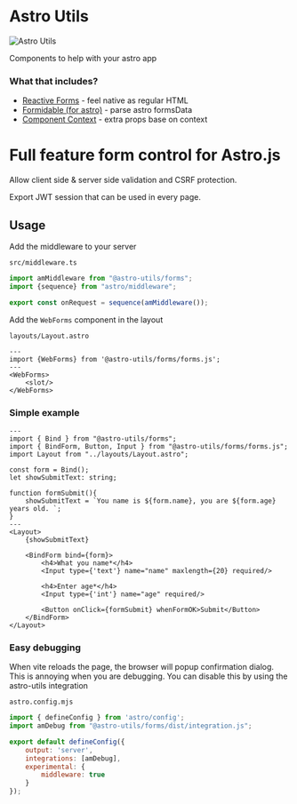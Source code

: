 # Astro Utils

![Astro Utils](./assets/logo.rounded.png)

Components to help with your astro app

### What that includes?
- [Reactive Forms](./packages/forms/README.md) - feel native as regular HTML
- [Formidable (for astro)](./packages/formidable/README.md) - parse astro formsData
- [Component Context](./packages/context/README.md) - extra props base on context


# Full feature form control for Astro.js

Allow client side & server side validation and CSRF protection.

Export JWT session that can be used in every page.

## Usage

Add the middleware to your server


`src/middleware.ts`
```ts
import amMiddleware from "@astro-utils/forms";
import {sequence} from "astro/middleware";

export const onRequest = sequence(amMiddleware());
```

Add the `WebForms` component in the layout

`layouts/Layout.astro`
```astro
---
import {WebForms} from '@astro-utils/forms/forms.js';
---
<WebForms>
    <slot/>
</WebForms>
```

### Simple example
```astro
---
import { Bind } from "@astro-utils/forms";
import { BindForm, Button, Input } from "@astro-utils/forms/forms.js";
import Layout from "../layouts/Layout.astro";

const form = Bind();
let showSubmitText: string;

function formSubmit(){
    showSubmitText = `You name is ${form.name}, you are ${form.age} years old. `;
}
---
<Layout>
    {showSubmitText}

    <BindForm bind={form}>
        <h4>What you name*</h4>
        <Input type={'text'} name="name" maxlength={20} required/>
    
        <h4>Enter age*</h4>
        <Input type={'int'} name="age" required/>
    
        <Button onClick={formSubmit} whenFormOK>Submit</Button>
    </BindForm>
</Layout>
```

### Easy debugging
When vite reloads the page, the browser will popup confirmation dialog. This is annoying when you are debugging. You can disable this by using the astro-utils integration

`astro.config.mjs`
```js
import { defineConfig } from 'astro/config';
import amDebug from "@astro-utils/forms/dist/integration.js";

export default defineConfig({
	output: 'server',
	integrations: [amDebug],
	experimental: {
		middleware: true
	}
});
```
